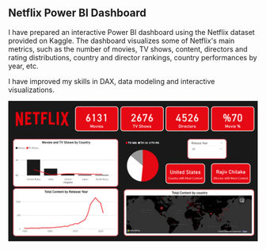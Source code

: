 ## Netflix Power BI Dashboard

I have prepared an interactive Power BI dashboard using the Netflix dataset provided on Kaggle. The dashboard visualizes some of Netflix's main metrics, such as the number of movies, TV shows, content, directors and rating distributions, country and director rankings, country performances by year, etc.

I have improved my skills in DAX, data modeling and interactive visualizations.

![alt text](https://github.com/Omerguleryuz/power-bi-netflix-dashboard/blob/main/Netflix/Screenshots/1.PNG)

